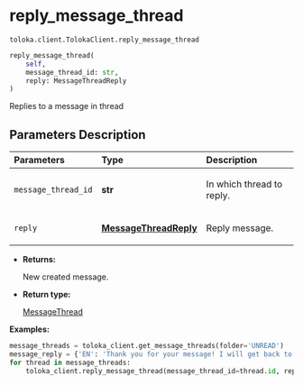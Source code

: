 # reply_message_thread
`toloka.client.TolokaClient.reply_message_thread`

```python
reply_message_thread(
    self,
    message_thread_id: str,
    reply: MessageThreadReply
)
```

Replies to a message in thread

## Parameters Description

| Parameters | Type | Description |
| :----------| :----| :-----------|
`message_thread_id`|**str**|<p>In which thread to reply.</p>
`reply`|**[MessageThreadReply](toloka.client.message_thread.MessageThreadReply.md)**|<p>Reply message.</p>

* **Returns:**

  New created message.

* **Return type:**

  [MessageThread](toloka.client.message_thread.MessageThread.md)

**Examples:**

```python
message_threads = toloka_client.get_message_threads(folder='UNREAD')
message_reply = {'EN': 'Thank you for your message! I will get back to you soon.'}
for thread in message_threads:
    toloka_client.reply_message_thread(message_thread_id=thread.id, reply=toloka.message_thread.MessageThreadReply(text=message_reply))
```
